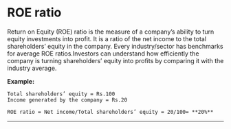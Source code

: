 # **ROE ratio**
Return on Equity (ROE) ratio is the measure of a
company’s ability to turn equity investments into profit.
It is a ratio of the net income to the total shareholders’
equity in the company. Every industry/sector has benchmarks
for average ROE ratios.Investors can understand how
efficiently the company is turning shareholders’ equity
into profits by comparing it with the industry average.

**Example:**
```
Total shareholders’ equity = Rs.100
Income generated by the company = Rs.20
```
```
ROE ratio = Net income/Total shareholders’ equity = 20/100= **20%**
```
---